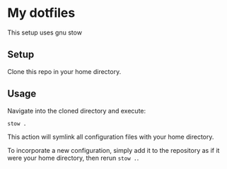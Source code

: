 # My dotfiles

This setup uses gnu stow

## Setup

Clone this repo in your home directory.

## Usage

Navigate into the cloned directory and execute:

```bash
stow .
```

This action will symlink all configuration files with your home directory.

To incorporate a new configuration, simply add it to the repository as if it were your home directory, then rerun `stow .`.
